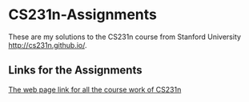 # CS231n-Assignments
These are my solutions to the CS231n course from Stanford University http://cs231n.github.io/.

## Links for the Assignments
[The web page link for all the course work of CS231n](http://vision.stanford.edu/teaching/cs231n/syllabus.html)